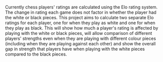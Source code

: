 Currently chess players' ratings are calculated using the Elo rating system. The change in rating each game does not factor in whether the player had the white or black pieces. This project aims to calculate two separate Elo ratings for each player, one for when they play as white and one for when they play as black. This will show how much a player's rating is affected by playing with the white or black pieces, will allow comparison of different players' strengths even when they are playing with different colour pieces (including when they are playing against each other) and show the overall gap in strength that players have when playing with the white pieces compared to the black pieces.